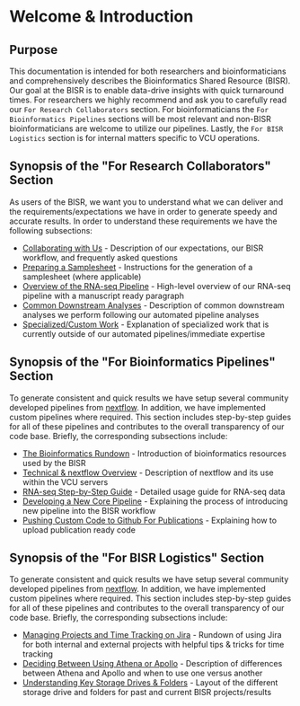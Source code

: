 # Welcome & Introduction

## Purpose
This documentation is intended for both researchers and bioinformaticians and comprehensively describes the Bioinformatics Shared Resource (BISR). Our goal at the BISR is to enable data-drive insights with quick turnaround times. For researchers we highly recommend and ask you to carefully read our `For Research Collaborators` section. For bioinformaticians the `For Bioinformatics Pipelines` sections will be most relevant and non-BISR bioinformaticians are welcome to utilize our pipelines. Lastly, the `For BISR Logistics` section is for internal matters specific to VCU operations.

## Synopsis of the "For Research Collaborators" Section
As users of the BISR, we want you to understand what we can deliver and the requirements/expectations we have in order to generate speedy and accurate results. In order to understand these requirements we have the following subsections:
- [Collaborating with Us](https://github.com/VCU-Bioinformatics-Core/bioinformatics-epicenter-pipelines/wiki/Collaborating-with-Us) - Description of our expectations, our BISR workflow, and frequently asked questions
- [Preparing a Samplesheet](https://github.com/VCU-Bioinformatics-Core/bioinformatics-epicenter-pipelines/wiki/Preparing-a-Samplesheet) - Instructions for the generation of a samplesheet (where applicable)
- [Overview of the RNA-seq Pipeline](https://github.com/VCU-Bioinformatics-Core/bioinformatics-epicenter-pipelines/wiki/Overview-of-the-RNA%E2%80%90seq-Pipeline) - High-level overview of our RNA-seq pipeline with a manuscript ready paragraph
- [Common Downstream Analyses](https://github.com/VCU-Bioinformatics-Core/bioinformatics-epicenter-pipelines/wiki/Common-Downstream-Analyses) - Description of common downstream analyses we perform following our automated pipeline analyses
- [Specialized/Custom Work](https://github.com/VCU-Bioinformatics-Core/bioinformatics-epicenter-pipelines/wiki/Specialized-Custom-Work) - Explanation of specialized work that is currently outside of our automated pipelines/immediate expertise
<!-- [Overview of the Peak Calling Pipeline](https://github.com/VCU-Bioinformatics-Core/bioinformatics-epicenter-pipelines/wiki/Peak-Calling-Overview) - High-level overview of our Peak Calling pipeline with a manuscript ready paragraph-->
<!-- [Overview of the scRNA-seq Pipeline](https://github.com/VCU-Bioinformatics-Core/bioinformatics-epicenter-pipelines/wiki/scRNA‐seq-Overview) - High-level overview of our Peak Calling pipeline with a manuscript ready paragraph-->


## Synopsis of the "For Bioinformatics Pipelines" Section
To generate consistent and quick results we have setup several community developed pipelines from [nextflow](https://www.nextflow.io/). In addition, we have implemented custom pipelines where required. This section includes step-by-step guides for all of these pipelines and contributes to the overall transparency of our code base. Briefly, the corresponding subsections include:
- [The Bioinformatics Rundown](https://github.com/VCU-Bioinformatics-Core/bioinformatics-epicenter-pipelines/wiki/The-Bioinformatics-Rundown) - Introduction of bioinformatics resources used by the BISR
- [Technical & nextflow Overview](https://github.com/VCU-Bioinformatics-Core/bioinformatics-epicenter-pipelines/wiki/Technical-&-nextflow-Overview) - Description of nextflow and its use within the VCU servers
- [RNA-seq Step-by-Step Guide](https://github.com/VCU-Bioinformatics-Core/bioinformatics-epicenter-pipelines/wiki/RNA-seq-Step-by-Step-Guide) - Detailed usage guide for RNA-seq data
- [Developing a New Core Pipeline](https://github.com/VCU-Bioinformatics-Core/bioinformatics-epicenter-pipelines/wiki/Developing-a-New-Core-Pipeline) - Explaining the process of introducing new pipeline into the BISR workflow
- [Pushing Custom Code to Github For Publications](https://github.com/VCU-Bioinformatics-Core/bioinformatics-epicenter-pipelines/wiki/Pushing-Custom-Code-to-Github-for-Publications) - Explaining how to upload publication ready code
<!--- [Peak Calling Step-by-Step Guide](https://github.com/VCU-Bioinformatics-Core/bioinformatics-epicenter-pipelines/wiki/Peak-Calling-Step-by-Step-Guide) - Detailed usage guide for data that requires peak analysis (i.e. ChIP-seq, ATAC-seq, etc)-->
<!--- [scRNA-seq Step-by-Step Guide](https://github.com/VCU-Bioinformatics-Core/bioinformatics-epicenter-pipelines/wiki/scRNA-seq-Step-by-Step-Guide) - Detailed usage guide for scRNA-seq data-->

## Synopsis of the "For BISR Logistics" Section
To generate consistent and quick results we have setup several community developed pipelines from [nextflow](https://www.nextflow.io/). In addition, we have implemented custom pipelines where required. This section includes step-by-step guides for all of these pipelines and contributes to the overall transparency of our code base. Briefly, the corresponding subsections include:
- [Managing Projects and Time Tracking on Jira](https://github.com/VCU-Bioinformatics-Core/bioinformatics-epicenter-pipelines/wiki/Managing-Projects-and-Time-Tracking-on-Jira) - Rundown of using Jira for both internal and external projects with helpful tips & tricks for time tracking
- [Deciding Between Using Athena or Apollo](https://github.com/VCU-Bioinformatics-Core/bioinformatics-epicenter-pipelines/wiki/Deciding-Between-Using-Athena-or-Apollo) - Description of differences between Athena and Apollo and when to use one versus another
- [Understanding Key Storage Drives & Folders](https://github.com/VCU-Bioinformatics-Core/bioinformatics-epicenter-pipelines/wiki/Understanding-Key-Storage-Drives-&-Folders) - Layout of the different storage drive and folders for past and current BISR projects/results
